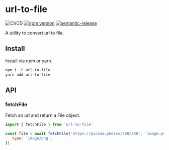 # url-to-file

![CI/CD](https://github.com/alfredosalzillo/url-to-file/workflows/CI/CD/badge.svg)
[![npm version](https://badge.fury.io/js/url-to-file.svg)](https://badge.fury.io/js/rollup-plugin-multi-input)
[![semantic-release](https://img.shields.io/badge/%20%20%F0%9F%93%A6%F0%9F%9A%80-semantic--release-e10079.svg)](https://github.com/semantic-release/semantic-release)

A utility to convert url to file.

## Install

Install via npm or yarn.

```bash
npm i -D url-to-file
yarn add url-to-file
```

## API

### fetchFile

Fetch an url and return a File object.

```javascript
import { fetchFile } from 'url-to-file'

const file = await fetchFile('https://picsum.photos/200/300', 'image.png', {
   type: 'image/png',
})
```
